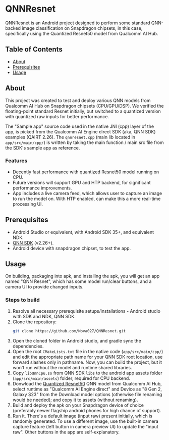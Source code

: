# QNNResnet

QNNResnet is an Android project designed to perform some standard QNN-backed image classification on Snapdragon chipsets, in this case, specifically using the Quantized Resnet50 model from Qualcomm AI Hub.

## Table of Contents
- [About](#about)
- [Prerequisites](#prerequisites)
- [Usage](#usage)

## About
This project was created to test and deploy various QNN models from Qualcomm AI Hub on Snapdragon chipsets (CPU/GPU/DSP). We verified the floating-point standard Resnet initially, but switched to a quantized version  with quantized raw inputs for better performance.

The "Sample app" source code used in the native JNI (cpp) layer of the app, is picked from the Qualcomm AI Engine direct SDK (aka, QNN SDK) examples (QAIRT 2.26). The `qnnresnet.cpp` (main lib located in `app/src/main/cpp/`) is written by taking the main function / main src file from the SDK's sample app as reference.

### Features
- Decently fast performance with quantized Resnet50 model running on CPU.
- Future versions will support GPU and HTP backend, for significant performance improvements.
- App includes a live camera feed, which allows user to capture an image to run the model on. With HTP enabled, can make this a more real-time processing UI.

## Prerequisites
- Android Studio or equivalent, with Android SDK 35+, and equivalent NDK.
- [QNN SDK](https://www.qualcomm.com/developer/software/qualcomm-ai-engine-direct-sdk) (v2.26+).
- Android device with snapdragon chipset, to test the app.

## Usage
On building, packaging into apk, and installing the apk, you will get an app named "QNN Resnet", which has some model run/clear buttons, and a camera UI to provide changed inputs.

### Steps to build
1. Resolve all necessary prerequisite setups/installations - Android studio with SDK and NDK, QNN SDK.
2. Clone the repository:
   ```bash
   git clone https://github.com/Nova027/QNNResnet.git
3. Open the cloned folder in Android studio, and gradle sync the dependencies.
4. Open the root `CMakeLists.txt` file in the native code (`app/src/main/cpp/`) and edit the appropriate path name for your QNN SDK root location, use forward slashes only in pathname. Now, you can build the project, but it won't run without the model and runtime shared libraries.
5. Copy `libQnnCpu.so` from QNN SDK `libs` to the android app assets folder (`app/src/main/assets`) folder, required for CPU backend.
6. Donwload the [Quantized Resnet50](https://aihub.qualcomm.com/mobile/models/resnet50_quantized) QNN model from Qualcomm AI Hub, select runtime as "Qualcomm AI Engine direct" and Device as "8 Gen 2, Galaxy S23" from the Download model options (otherwise file renaming would be needed); and copy it to assets (without renaming).
7. Build and deploy the apk on your Snapdragon device of choice (preferably newer flagship android phones for high chance of support).
8. Run it. There's a default image (input raw) present initially, which is randomly generated. To use a different image, use the built-in camera capture feature (left button in camera preview UI) to update the "input raw". Other buttons in the app are self-explanatory.

